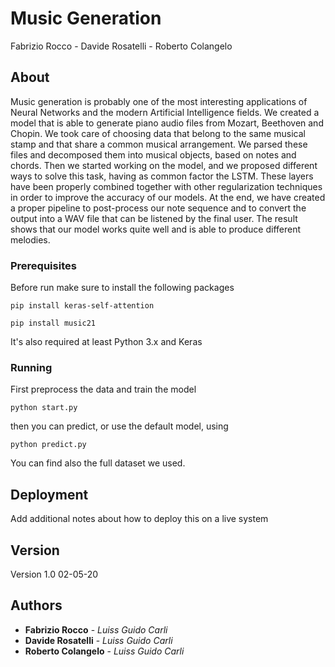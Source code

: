 # Music Generation

Fabrizio Rocco - Davide Rosatelli - Roberto Colangelo

## About

Music generation is probably one of the most interesting applications of Neural Networks and the modern Artificial Intelligence fields. We created a model that is able to generate piano audio files from Mozart, Beethoven and Chopin. 
We took care of choosing data that belong to the same musical stamp and that share a common musical arrangement. We parsed these files and decomposed them into musical objects, based on notes and chords. Then we started working on the model, and we proposed different ways to solve this task, having as common factor the LSTM. These layers have been properly combined together with other regularization techniques in order to improve the accuracy of our models. 
At the end, we have created a proper pipeline to post-process our note sequence and to convert the output into a WAV file that can be listened by the final user. The result shows that our model works quite well and is able to produce different melodies. 

### Prerequisites

Before run make sure to install the following packages

```
pip install keras-self-attention
```
```
pip install music21
```
It's also required at least Python 3.x and Keras

### Running 

First preprocess the data and train the model

```
python start.py
```

then you can predict, or use the default model, using

```
python predict.py
```
You can find also the full dataset we used.
## Deployment

Add additional notes about how to deploy this on a live system


## Version

Version 1.0 02-05-20

## Authors

* **Fabrizio Rocco** - *Luiss Guido Carli* 
* **Davide Rosatelli** - *Luiss Guido Carli* 
* **Roberto Colangelo** - *Luiss Guido Carli* 

